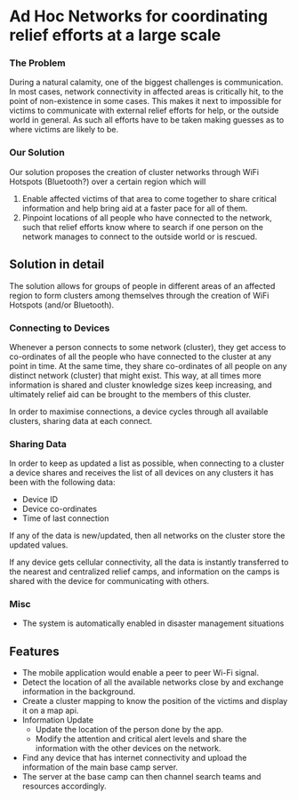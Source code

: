 # Ad Hoc Networks for coordinating relief efforts at a large scale

### The Problem
During a natural calamity, one of the biggest challenges is communication. In most cases, network connectivity in affected areas is critically hit, to the point of non-existence in some cases. This makes it next to impossible for victims to communicate with external relief efforts for help, or the outside world in general. As such all efforts have to be taken making guesses as to where victims are likely to be.

### Our Solution
Our solution proposes the creation of cluster networks through WiFi Hotspots (Bluetooth?) over a certain region which will
1. Enable affected victims of that area to come together to share critical information and help bring aid at a faster pace for all of them.
2. Pinpoint locations of all people who have connected to the network, such that relief efforts know where to search if one person on the network manages to connect to the outside world or is rescued.

## Solution in detail
The solution allows for groups of people in different areas of an affected region to form clusters among themselves through the creation of WiFi Hotspots (and/or Bluetooth).

### Connecting to Devices
Whenever a person connects to some network (cluster), they get access to co-ordinates of all the people who have connected to the cluster at any point in time. At the same time, they share co-ordinates of all people on any distinct network (cluster) that might exist. This way, at all times more information is shared and cluster knowledge sizes keep increasing, and ultimately relief aid can be brought to the members of this cluster.

In order to maximise connections, a device cycles through all available clusters, sharing data at each connect.

### Sharing Data
In order to keep as updated a list as possible, when connecting to a cluster a device shares and receives the list of all devices on any clusters it has been with the following data:
 - Device ID
 - Device co-ordinates
 - Time of last connection

If any of the data is new/updated, then all networks on the cluster store the updated values.

If any device gets cellular connectivity, all the data is instantly transferred to the nearest and centralized relief camps, and information on the camps is shared with the device for communicating with others.

### Misc
 - The system is automatically enabled in disaster management situations

## Features

- The mobile application would enable a peer to peer Wi-Fi signal.
- Detect the location of all the available networks close by and exchange information in the background.
- Create a cluster mapping to know the position of the victims and display it on a map api.
- Information Update
  - Update the location of the person done by the app.
  - Modify the attention and critical alert levels and share the information with the other devices on the network.
- Find any device that has internet connectivity and upload the information of the main base camp server.
- The server at the base camp can then channel search teams and resources accordingly.
